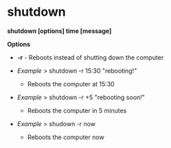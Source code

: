 # shutdown

**shutdown [options] time [message]**

**Options**
- **-r** - Reboots instead of shutting down the computer

- *Example* > shutdown -r 15:30 "rebooting!"
    - Reboots the computer at 15:30
- *Example* > shutdown -r +5 "rebooting soon!"
    - Reboots the computer in 5 minutes
- *Example* > shudown -r now
    - Reboots the computer now